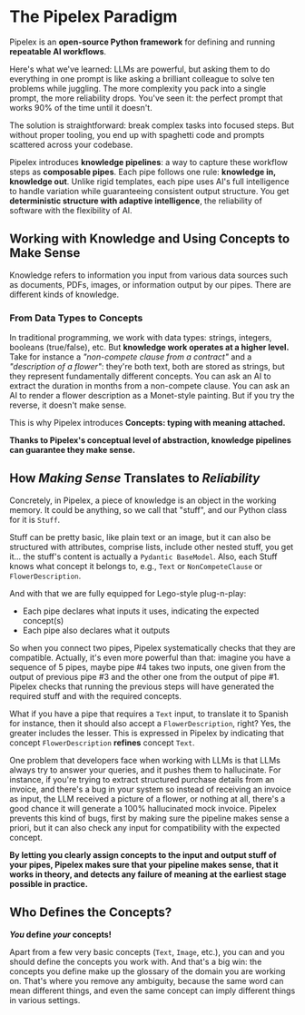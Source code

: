 # The Pipelex Paradigm

Pipelex is an **open-source Python framework** for defining and running **repeatable AI workflows**.

Here's what we've learned: LLMs are powerful, but asking them to do everything in one prompt is like asking a brilliant colleague to solve ten problems while juggling. The more complexity you pack into a single prompt, the more reliability drops. You've seen it: the perfect prompt that works 90% of the time until it doesn't.

The solution is straightforward: break complex tasks into focused steps. But without proper tooling, you end up with spaghetti code and prompts scattered across your codebase.

Pipelex introduces **knowledge pipelines**: a way to capture these workflow steps as **composable pipes**. Each pipe follows one rule: **knowledge in, knowledge out**. Unlike rigid templates, each pipe uses AI's full intelligence to handle variation while guaranteeing consistent output structure. You get **deterministic structure with adaptive intelligence**, the reliability of software with the flexibility of AI.

## Working with Knowledge and Using Concepts to Make Sense

Knowledge refers to information you input from various data sources such as documents, PDFs, images, or information output by our pipes. There are different kinds of knowledge.

### From Data Types to Concepts

In traditional programming, we work with data types: strings, integers, booleans (true/false), etc. But **knowledge work operates at a higher level.** Take for instance a *"non-compete clause from a contract"* and a *"description of a flower"*: they're both text, both are stored as strings, but they represent fundamentally different concepts. You can ask an AI to extract the duration in months from a non-compete clause. You can ask an AI to render a flower description as a Monet-style painting. But if you try the reverse, it doesn't make sense.

This is why Pipelex introduces **Concepts: typing with meaning attached.**

**Thanks to Pipelex's conceptual level of abstraction, knowledge pipelines can guarantee they make sense.**

## How *Making Sense* Translates to *Reliability*

Concretely, in Pipelex, a piece of knowledge is an object in the working memory. It could be anything, so we call that "stuff", and our Python class for it is `Stuff`.

Stuff can be pretty basic, like plain text or an image, but it can also be structured with attributes, comprise lists, include other nested stuff, you get it... the stuff's content is actually a `Pydantic BaseModel`. Also, each Stuff knows what concept it belongs to, e.g., `Text` or `NonCompeteClause` or `FlowerDescription`.

And with that we are fully equipped for Lego-style plug-n-play:

- Each pipe declares what inputs it uses, indicating the expected concept(s)
- Each pipe also declares what it outputs

So when you connect two pipes, Pipelex systematically checks that they are compatible. Actually, it's even more powerful than that: imagine you have a sequence of 5 pipes, maybe pipe #4 takes two inputs, one given from the output of previous pipe #3 and the other one from the output of pipe #1. Pipelex checks that running the previous steps will have generated the required stuff and with the required concepts.

What if you have a pipe that requires a `Text` input, to translate it to Spanish for instance, then it should also accept a `FlowerDescription`, right? Yes, the greater includes the lesser. This is expressed in Pipelex by indicating that concept `FlowerDescription` **refines** concept `Text`.

One problem that developers face when working with LLMs is that LLMs always try to answer your queries, and it pushes them to hallucinate. For instance, if you're trying to extract structured purchase details from an invoice, and there's a bug in your system so instead of receiving an invoice as input, the LLM received a picture of a flower, or nothing at all, there's a good chance it will generate a 100% hallucinated mock invoice. Pipelex prevents this kind of bugs, first by making sure the pipeline makes sense a priori, but it can also check any input for compatibility with the expected concept.

**By letting you clearly assign concepts to the input and output stuff of your pipes, Pipelex makes sure that your pipeline makes sense, that it works in theory, and detects any failure of meaning at the earliest stage possible in practice.**

## Who Defines the Concepts?

***You* define *your* concepts!**

Apart from a few very basic concepts (`Text`, `Image`, etc.), you can and you should define the concepts you work with. And that's a big win: the concepts you define make up the glossary of the domain you are working on. That's where you remove any ambiguity, because the same word can mean different things, and even the same concept can imply different things in various settings.
